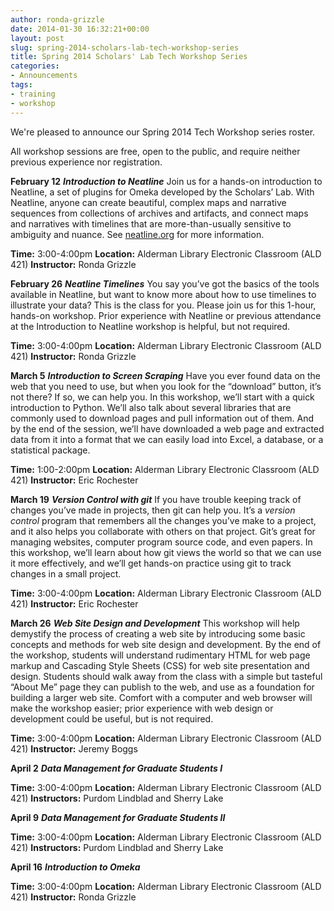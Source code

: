 ```yaml
---
author: ronda-grizzle
date: 2014-01-30 16:32:21+00:00
layout: post
slug: spring-2014-scholars-lab-tech-workshop-series
title: Spring 2014 Scholars' Lab Tech Workshop Series
categories:
- Announcements
tags:
- training
- workshop
---
```


We're pleased to announce our Spring 2014 Tech Workshop series roster.

All workshop sessions are free, open to the public, and require neither previous experience nor registration.

**February 12**
_**Introduction to Neatline**_
Join us for a hands-on introduction to Neatline, a set of plugins for Omeka developed by the Scholars’ Lab. With Neatline, anyone can create beautiful, complex maps and narrative sequences from collections of archives and artifacts, and connect maps and narratives with timelines that are more-than-usually sensitive to ambiguity and nuance. See [neatline.org](http://neatline.org/) for more information.

**Time:** 3:00-4:00pm
**Location:** Alderman Library Electronic Classroom (ALD 421)
**Instructor:** Ronda Grizzle
  


**February 26**
**_Neatline Timelines_**
You say you’ve got the basics of the tools available in Neatline, but want to know more about how to use timelines to illustrate your data? This is the class for you. Please join us for this 1-hour, hands-on workshop. Prior experience with Neatline or previous attendance at the Introduction to Neatline workshop is helpful, but not required.

**Time:** 3:00-4:00pm
**Location:** Alderman Library Electronic Classroom (ALD 421)
**Instructor:** Ronda Grizzle
  


**March 5**
**_Introduction to Screen Scraping_**
Have you ever found data on the web that you need to use, but when you look for the “download” button, it’s not there? If so, we can help you. In this workshop, we’ll start with a quick introduction to Python. We’ll also talk about several libraries that are commonly used to download pages and pull information out of them. And by the end of the session, we’ll have downloaded a web page and extracted data from it into a format that we can easily load into Excel, a database, or a statistical package.

**Time:** 1:00-2:00pm
**Location:** Alderman Library Electronic Classroom (ALD 421)
**Instructor:** Eric Rochester
  


**March 19**
**_Version Control with git_**
If you have trouble keeping track of changes you’ve made in projects, then git can help you. It’s a *version control* program that remembers all the changes you’ve make to a project, and it also helps you collaborate with others on that project. Git’s great for managing websites, computer program source code, and even papers. In this workshop, we’ll learn about how git views the world so that we can use it more effectively, and we’ll get hands-on practice using git to track changes in a small project.

**Time:** 3:00-4:00pm
**Location:** Alderman Library Electronic Classroom (ALD 421)
**Instructor:** Eric Rochester
  


**March 26**
**_Web Site Design and Development_**
This workshop will help demystify the process of creating a web site by introducing some basic concepts and methods for web site design and development. By the end of the workshop, students will understand rudimentary HTML for web page markup and Cascading Style Sheets (CSS) for web site presentation and design. Students should walk away from the class with a simple but tasteful “About Me” page they can publish to the web, and use as a foundation for building a larger web site. Comfort with a computer and web browser will make the workshop easier; prior experience with web design or development could be useful, but is not required.

**Time:** 3:00-4:00pm
**Location:** Alderman Library Electronic Classroom (ALD 421)
**Instructor:** Jeremy Boggs
  


**April 2**
**_Data Management for Graduate Students I_**

**Time:** 3:00-4:00pm
**Location:** Alderman Library Electronic Classroom (ALD 421)
**Instructors:** Purdom Lindblad and Sherry Lake
  


**April 9**
**_Data Management for Graduate Students II_**

**Time:** 3:00-4:00pm
**Location:** Alderman Library Electronic Classroom (ALD 421)
**Instructors:** Purdom Lindblad and Sherry Lake
  


**April 16**
**_Introduction to Omeka_**

**Time:** 3:00-4:00pm
**Location:** Alderman Library Electronic Classroom (ALD 421)
**Instructor:** Ronda Grizzle
